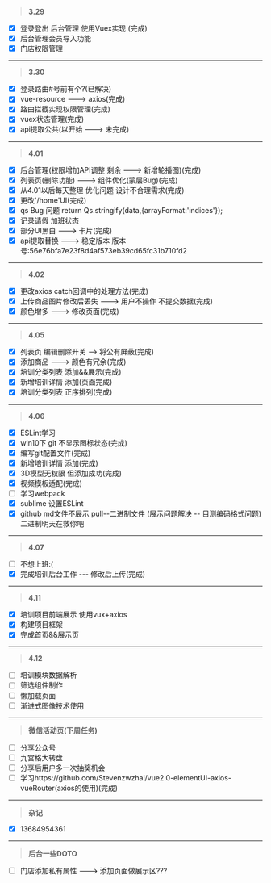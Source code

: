 > **3.29**  

- [x] 登录登出 后台管理 使用Vuex实现 (完成)
- [x] 后台管理会员导入功能
- [x] 门店权限管理
---

> **3.30**

- [x] 登录路由#号前有个?(已解决)
- [x] vue-resource ---> axios(完成)
- [x] 路由拦截实现权限管理(完成)
- [x] vuex状态管理(完成)
- [x] api提取公共(以开始 ---> 未完成)
---

> **4.01**

- [x] 后台管理(权限增加API调整 剩余 ---> 新增轮播图)(完成)
- [x] 列表页(删除功能) ---> 组件优化(蒙层Bug)(完成)
- [x] 从4.01以后每天整理 优化问题 设计不合理需求(完成)
- [x] 更改'/home'UI(完成)
- [x] qs Bug 问题 return Qs.stringify(data,{arrayFormat:'indices'});
- [x] 记录请假 加班状态
- [x] 部分UI黑白 ---> 卡片(完成)
- [x] api提取替换 ---> 稳定版本 版本号:56e76bfa7e23f8d4af573eb39cd65fc31b710fd2
---

> **4.02**

- [x] 更改axios catch回调中的处理方法(完成)
- [x] 上传商品图片修改后丢失 ---> 用户不操作 不提交数据(完成)
- [x] 颜色增多 ---> 修改页面(完成)
---
> **4.05**

- [x] 列表页 编辑删除开关 --> 将公有屏蔽(完成)
- [x] 添加商品 ---> 颜色有冗余(完成)
- [x] 培训分类列表 添加&&展示(完成)
- [x] 新增培训详情 添加(页面完成)
- [x] 培训分类列表 正序排列(完成)
---
> **4.06**

- [x] ESLint学习
- [x] win10下 git 不显示图标状态(完成)
- [x] 编写git配置文件(完成)
- [x] 新增培训详情 添加(完成)
- [x] 3D模型无权限 但添加成功(完成)
- [x] 视频模板适配(完成)
- [ ] 学习webpack
- [x] sublime 设置ESLint
- [x] github md文件不展示 pull--二进制文件 (展示问题解决 -- 目测编码格式问题) 二进制明天在救你吧
---
> **4.07**

- [ ] 不想上班:(
- [x] 完成培训后台工作 --- 修改后上传(完成)
---
> **4.11**

- [x] 培训项目前端展示 使用vux+axios
- [x] 构建项目框架
- [x] 完成首页&&展示页
---
> **4.12**

- [ ] 培训模块数据解析
- [ ] 筛选组件制作
- [ ] 懒加载页面
- [ ] 渐进式图像技术使用
---
> **微信活动页(下周任务)**

- [ ] 分享公众号
- [ ] 九宫格大转盘
- [ ] 分享后用户多一次抽奖机会
- [ ] 学习https://github.com/Stevenzwzhai/vue2.0-elementUI-axios-vueRouter(axios的使用)(完成)
---
> **杂记**

- [x] 13684954361
---
> **后台一些DOTO**

- [ ] 门店添加私有属性 ---> 添加页面做展示区???
